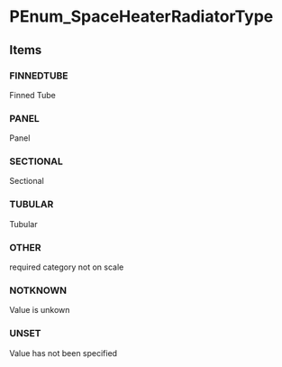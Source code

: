 # PEnum_SpaceHeaterRadiatorType

## Items

### FINNEDTUBE
Finned Tube

### PANEL
Panel

### SECTIONAL
Sectional

### TUBULAR
Tubular

### OTHER
required category not on scale

### NOTKNOWN
Value is unkown

### UNSET
Value has not been specified
